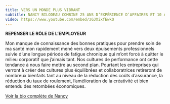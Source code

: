 ```yaml
---
title: VERS UN MONDE PLUS VIBRANT
subtitle: NANCY BILODEAU COMBINE 25 ANS D’EXPÉRIENCE D’AFFAIRES ET 10 ANS EN SANTÉ INTÉGRATIVE CE QUI LUI DONNE UNE VUE UNIQUE DES PILIERS POUR RAMENER LA SANTÉ ET LE PLAISIR DANS NOS VIES ET AU TRAVAIL.
video: https://www.youtube.com/embed/zGJXixfEwkQ
---
```


**REPENSER LE RÔLE DE L’EMPLOYEUR**

Mon manque de connaissance des bonnes pratiques pour prendre soin de ma santé mon rapidement mené vers deux épuisements professionnels suivie d’une longue période de fatigue chronique qui m’ont forcé à quitter le milieu corporatif que j’aimais tant. Nos cultures de performance ont cette tendance à nous faire mettre au second plan. Pourtant les entreprises qui verront à créer des cultures plus équilibrées et collaboratrices retireront de nombreux bienfaits tant au niveau de la réduction des coûts d’assurance, la réduction du taux de roulement, l’amélioration de la créativité et bien entendu des retombées économiques.

<a class="button" href="/a-propos">Voir la bio complète de Nancy</a>



